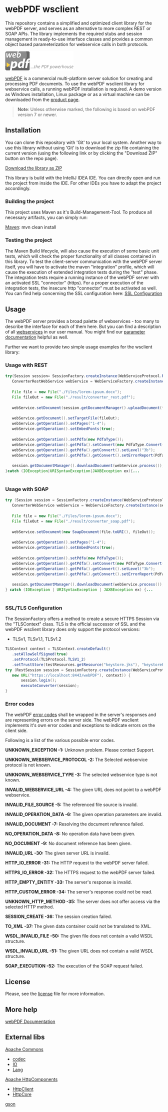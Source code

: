 # webPDF wsclient
This repository contains a simplified and optimized client library for the webPDF server, and serves as an alternative to more complex REST or SOAP APIs.
The library implements the required stubs and session management in ready-to-use interface classes and provides a common object based parameterization for webservice calls in both protocols.

![webPDF Logo](images/logo.png)

[webPDF](https://www.webpdf.de/) is a commercial multi-platform server solution for creating and processing PDF documents. To use the webPDF wsclient library for webservice calls, a running webPDF installation is required. A demo version as Windows installation, Linux package or as a virtual machine can be downloaded from the [product page](https://www.webpdf.de/en/download-web-pdf.html).

> **Note**: Unless otherwise marked, the following is based on webPDF version 7 or newer.

## Installation
You can clone this repository with 'Git' to your local system. Another way to use this library without using 'Git' is to download the zip file containing the current version (using the following link or by clicking the "Download ZIP" button on the repo page).

[Download the library as ZIP](https://github.com/softvision-dev/webpdf-wsclient/archive/master.zip)

This library is build with the IntelliJ IDEA IDE. You can directly open and run the project from inside the IDE. For other IDEs you have to adapt the project accordingly.

### Building the project
This project uses Maven as it's Build-Management-Tool. To produce all necessary artifacts, you can simply run:
 
 [Maven](https://maven.apache.org/): mvn clean install
  
### Testing the project
The Maven Build lifecycle, will also cause the execution of some basic unit tests, which will check the proper functionality of all classes contained in this library.
To test the client-server communication with the webPDF server itself, you will have to activate the maven "integration" profile, which will cause the execution of extended integration tests during the "test" phase.
The integration tests require a running instance of the webPDF server with an activated SSL "connector" (https). 
For a proper execution of the integration tests, the insecure http "connector" must be activated as well.
You can find help concerning the SSL configuration here: [SSL Configuration](https://www.webpdf.de/fileadmin/user_upload/softvision.de/files/products/webpdf/help/enu/server_security_ssl.htm)

## Usage
The webPDF server provides a broad palette of webservices - too many to describe the interface for each of them here.
But you can find a description of all [webservices](https://www.webpdf.de/fileadmin/user_upload/softvision.de/files/products/webpdf/help/enu/webservice_general.htm) in our user manual.
You might find our [parameter documentation](https://www.webpdf.de/fileadmin/user_upload/softvision.de/files/products/webpdf/help/enu/webservice_parameter.htm) helpful as well. 

Further we want to provide two simple usage examples for the wsclient library:

### Usage with REST
 ```java
 try(Session session= SessionFactory.createInstance(WebServiceProtocol.REST,new URL("http://localhost:8080/webPDF/"))){
    ConverterRestWebService webService = WebServiceFactory.createInstance(session, WebServiceType.CONVERTER);
 
    File file = new File("./files/lorem-ipsum.docx");
    File fileOut = new File("./result/converter_rest.pdf");
 
    webService.setDocument(session.getDocumentManager().uploadDocument(file));
 
    webService.getDocument().setTargetFile(fileOut);
    webService.getOperation().setPages("1-4");
    webService.getOperation().setEmbedFonts(true);
 
    webService.getOperation().setPdfa(new PdfaType());
    webService.getOperation().getPdfa().setConvert(new PdfaType.Convert());
    webService.getOperation().getPdfa().getConvert().setLevel("3b");
    webService.getOperation().getPdfa().getConvert().setErrorReport(PdfaErrorReportType.MESSAGE);
 
    session.getDocumentManager().downloadDocument(webService.process());
 }catch (IOException|URISyntaxException|JAXBException ex){...
          
 ```
 
### Usage with SOAP
 ```java
 try (Session session = SessionFactory.createInstance(WebServiceProtocol.SOAP, new URL("http://localhost:8080/webPDF/"))) {
    ConverterWebService webService = WebServiceFactory.createInstance(session, WebServiceType.CONVERTER);
        
    File file = new File("./files/lorem-ipsum.docx");
    File fileOut = new File("./result/converter_soap.pdf");
     
    webService.setDocument(new SoapDocument(file.toURI(), fileOut));             
 
    webService.getOperation().setPages("1-4");
    webService.getOperation().setEmbedFonts(true);
 
    webService.getOperation().setPdfa(new PdfaType());
    webService.getOperation().getPdfa().setConvert(new PdfaType.Convert());
    webService.getOperation().getPdfa().getConvert().setLevel("3b");
    webService.getOperation().getPdfa().getConvert().setErrorReport(PdfaErrorReportType.MESSAGE);
 
    session.getDocumentManager().downloadDocument(webService.process());
 } catch (IOException | URISyntaxException | JAXBException ex) {...
  
 ``` 
### SSL/TLS Configuration
The SessionFactory offers a method to create a secure HTTPS Session via the "TLSContext" class. TLS is the official successor of SSL and the webPDF wsclient library does only support the protocol versions:
- TLSv1, TLSv1.1, TLSv1.2 
 
 ```java
 TLSContext context = TLSContext.createDefault()
    .setAllowSelfSigned(true)
    .setProtocol(TLSProtocol.TLSV1_2)
    .setTrustStore(testResources.getResource("keystore.jks"), "keystorePassword");
 try (RestSession session = SessionFactory.createInstance(WebServiceProtocol.REST,
    new URL("https://localhost:8443/webPDF"), context)) {
        session.login();
        executeConverter(session);
 }
 ``` 
 
### Error codes
The webPDF [error codes](https://www.webpdf.de/fileadmin/user_upload/softvision.de/files/products/webpdf/help/enu/error_codes.htm) shall be wrapped in the server's responses and are representing errors on the server side. The webPDF wsclient implements it's own error codes and exceptions to indicate errors on the client side.

Following is a list of the various possible error codes.

**UNKNOWN_EXCEPTION -1:** Unknown problem. Please contact Support.

**UNKNOWN_WEBSERVICE_PROTOCOL -2:** The Selected webservice protocol is not known. 

**UNKNOWN_WEBSERVICE_TYPE -3:** The selected webservice type is not known.

**INVALID_WEBSERVICE_URL -4:** The given URL does not point to a webPDF webservice.

**INVALID_FILE_SOURCE -5:** The referenced file source is invalid.

**INVALID_OPERATION_DATA -6:** The given operation parameters are invalid.

**INVALID_DOCUMENT -7:** Resolving the document reference failed.

**NO_OPERATION_DATA -8:** No operation data have been given.

**NO_DOCUMENT -9:** No document reference has been given.

**INVALID_URL -30:** The given server URL is invalid.

**HTTP_IO_ERROR -31:** The HTTP request to the webPDF server failed.

**HTTPS_IO_ERROR -32:** The HTTPS request to the webPDF server failed.

**HTTP_EMPTY_ENTITY -33:** The server's response is invalid.

**HTTP_CUSTOM_ERROR -34:** The server's response could not be read.

**UNKNOWN_HTTP_METHOD -35:** The server does not offer access via the selected HTTP method.

**SESSION_CREATE -36:** The session creation failed.

**TO_XML -37:** The given data container could not be translated to XML.

**WSDL_INVALID_FILE -50:** The given file does not contain a valid WSDL structure.

**WSDL_INVALID_URL -51:** The given URL does not contain a valid WSDL structure.

**SOAP_EXECUTION -52:** The execution of the SOAP request failed.

## License
Please, see the [license](LICENSE) file for more information.

## More help
[webPDF Documentation](https://www.webpdf.de/en/documentation)

## External libs
[Apache Commons](https://commons.apache.org/)
 - [codec](https://commons.apache.org/proper/commons-codec/)
 - [IO](https://commons.apache.org/proper/commons-io/)
 - [Lang](https://commons.apache.org/proper/commons-lang/)
 
[Apache HttpComponents](https://hc.apache.org/)
 - [HttpClient](https://hc.apache.org/httpcomponents-client-4.5.x/)
 - [HttpCore](https://hc.apache.org/httpcomponents-core-4.4.x/)
 
[gson](https://github.com/google/gson)